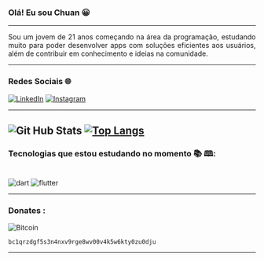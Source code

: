 
### Olá! Eu sou Chuan 😀

---
<p align="justify"> Sou um jovem de 21 anos começando na área da programação, estudando muito para poder desenvolver apps com soluções eficientes aos usuários, além de contribuir em conhecimento e ideias na comunidade. </p>

---
### Redes Sociais 🌐

[![LinkedIn](https://img.shields.io/badge/LinkedIn-0077B5?style=for-the-badge&logo=linkedin&logoColor=white)](https://www.linkedin.com/in/chuan-igor-3263ab232/)
[![Instagram](https://img.shields.io/badge/Instagram-E4405F?style=for-the-badge&logo=instagram&logoColor=white)](https://www.instagram.com/chuan.igor/)

---

![Git Hub Stats](https://github-readme-stats.vercel.app/api?username=syggnus&theme=blue-green)
[![Top Langs](https://github-readme-stats.vercel.app/api/top-langs/?username=syggnus&layout=compact)](https://github.com/anuraghazra/github-readme-stats)
---

### Tecnologias que estou estudando no momento 📚 🕮:

<div style="display: inline_block"><br/>
    <img align="center" alt="dart" src="https://img.shields.io/badge/Dart-0175C2?style=for-the-badge&logo=dart&logoColor=white" />
    <img align="center" alt="flutter" src="https://img.shields.io/badge/Flutter-02569B?style=for-the-badge&logo=flutter&logoColor=white" />
</div>

---

### Donates :

![Bitcoin](https://img.shields.io/badge/Bitcoin-000000?style=for-the-badge&logo=bitcoin&logoColor=white)

```
bc1qrzdgf5s3n4nxv9rge8wv00v4k5w6kty0zu0dju
```
---
